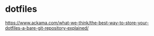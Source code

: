 # dotfiles

https://www.ackama.com/what-we-think/the-best-way-to-store-your-dotfiles-a-bare-git-repository-explained/
